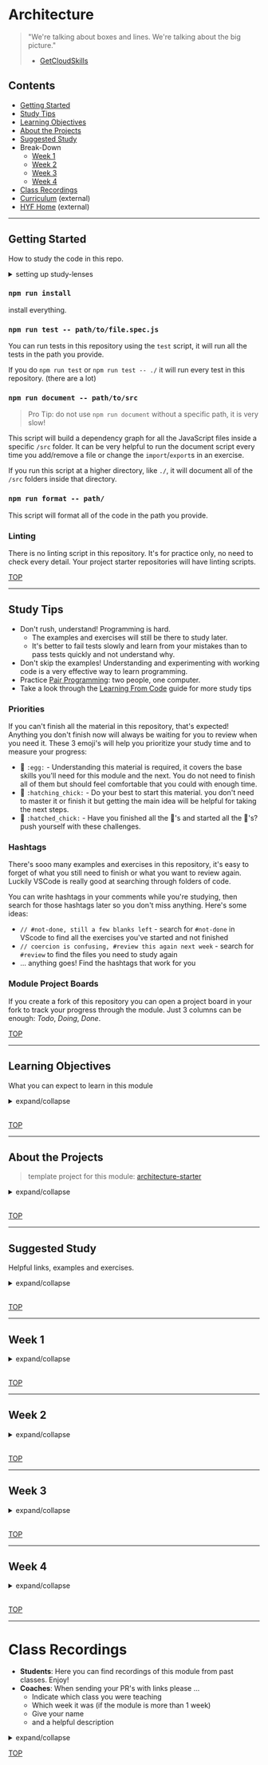 # Architecture

> "We're talking about boxes and lines. We're talking about the big picture."
>
> - [GetCloudSkills](https://www.youtube.com/watch?v=i7aKW7YNOxY)

## Contents

- [Getting Started](#getting-started)
- [Study Tips](#study-tips)
- [Learning Objectives](#learning-objectives)
- [About the Projects](#about-the)
- [Suggested Study](#suggested-study)
- Break-Down
  - [Week 1](#week-1)
  - [Week 2](#week-2)
  - [Week 3](#week-3)
  - [Week 4](#week-4)
- [Class Recordings](#class-recordings.md)
- [Curriculum](https://home.hackyourfuture.be/curriculum) (external)
- [HYF Home](https://home.hackyourfuture.be/) (external)

---

## Getting Started

How to study the code in this repo.

<details>
<summary>setting up study-lenses</summary>
<br>

> You will need [NPM](https://docs.npmjs.com/downloading-and-installing-node-js-and-npm) and [nvm](https://github.com/nvm-sh/nvm#installing-and-updating) on your computer to study this material
>
> Using a browser with good DevTools will make your life easier: [Chromium](http://www.chromium.org/getting-involved/download-chromium), [FireFox](https://www.mozilla.org/en-US/firefox/new/), [Edge](https://www.microsoft.com/edge), [Chrome](https://www.google.com/chrome/)

1. Install o update the `study-lenses` package globally
   - `$ npm install -g study-lenses` (if you do not have it installed)
   - `$ npm update -g study-lenses` (if you already have it installed)
   - Didn't work? you may need to try:
     - (mac) `$ sudo npm install -g study-lenses`
   - having trouble updating?
     - try this: `$ npm uninstall -g study-lenses && npm install -g study-lenses`
2. Fork and clone this repository:
   1. fork the HackYourFuture repository to your personal account
      - `git@github.com:HackYourFutureBelgium/architecture.git`
   2. clone your fork to your computer
   3. when there are updates to the module:
      1. update your fork with a PR
      2. pull the changes from your fork to your computer
3. Navigate to the module repository in terminal
   - `$ cd architecture`
4. Run the `study` command from your CLI
   - `$ study`
5. The material will open in your default browser, you're good to go!
   - you can read the `study-lenses` user guide from your browser by navigating to `localhost:xxxx?--help`

> If you use windows and get this error:
>
> - `..dy.ps1 cannot be loaded because running scripts ...`
>
> follow the instructions in [this StackOverflow answer](https://stackoverflow.com/a/63424744), that should take care of it ; )

</details>

### `npm run install`

install everything.

### `npm run test -- path/to/file.spec.js`

You can run tests in this repository using the `test` script, it will run all the tests in the path you provide.

If you do `npm run test` or `npm run test -- ./` it will run every test in this repository. (there are a lot)

### `npm run document -- path/to/src`

> Pro Tip: do not use `npm run document` without a specific path, it is very slow!

This script will build a dependency graph for all the JavaScript files inside a specific `/src` folder. It can be very helpful to run the document script every time you add/remove a file or change the `import`/`export`s in an exercise.

If you run this script at a higher directory, like `./`, it will document all of the `/src` folders inside that directory.

### `npm run format -- path/`

This script will format all of the code in the path you provide.

### Linting

There is no linting script in this repository. It's for practice only, no need to check every detail. Your project starter repositories will have linting scripts.

[TOP](#architecture)

---

## Study Tips

- Don't rush, understand! Programming is hard.
  - The examples and exercises will still be there to study later.
  - It's better to fail tests slowly and learn from your mistakes than to pass tests quickly and not understand why.
- Don't skip the examples! Understanding and experimenting with working code is a very effective way to learn programming.
- Practice [Pair Programming](https://study.hackyourfuture.be/collaborating/pair-programming): two people, one computer.
- Take a look through the [Learning From Code](https://study.hackyourfuture.be/learning/learning-from-code) guide for more study tips

### Priorities

If you can't finish all the material in this repository, that's expected! Anything you don't finish now will always be waiting for you to review when you need it. These 3 emoji's will help you prioritize your study time and to measure your progress:

- 🥚 `:egg:` - Understanding this material is required, it covers the base skills you'll need for this module and the next. You do not need to finish all of them but should feel comfortable that you could with enough time.
- 🐣 `:hatching_chick:` - Do your best to start this material. you don't need to master it or finish it but getting the main idea will be helpful for taking the next steps.
- 🐥 `:hatched_chick:` - Have you finished all the 🥚's and started all the 🐣's? push yourself with these challenges.

### Hashtags

There's sooo many examples and exercises in this repository, it's easy to forget of what you still need to finish or what you want to review again. Luckily VSCode is really good at searching through folders of code.

You can write hashtags in your comments while you're studying, then search for those hashtags later so you don't miss anything. Here's some ideas:

- `// #not-done, still a few blanks left` - search for `#not-done` in VScode to find all the exercises you've started and not finished
- `// coercion is confusing, #review this again next week` - search for `#review` to find the files you need to study again
- ... anything goes! Find the hashtags that work for you

### Module Project Boards

If you create a fork of this repository you can open a project board in your fork to track your progress through the module. Just 3 columns can be enough: _Todo_, _Doing_, _Done_.

[TOP](#architecture)

---

## Learning Objectives

What you can expect to learn in this module

<details>
<summary>expand/collapse</summary>

- 🥚 **State**: You understand the concept of state as the data stored in your application _at each moment_. You can explain how state is _rendered_ into a user interface, and can explain how each user interaction reads/writes from state.
- 🥚 **Persistence**: You can explain what _persistence_ means and how it can be implemented in the browser using `localStorage`. When you encounter a bug in your code based persisted data, you can use `localStorage.clear()` and a page refresh to reset your project's state.
- 🥚 **Data-First Development**: You understand applications as data + user interactions. You can demonstrate this by _starting_ your planning process with the data you will need and building a user interface to show that data to a user.
- 🥚 **Architecture & Layers**: You can explain what software architecture is and the importance of layers for testing, collaboration, and maintenance. These are the layers you will learn to use, from the "back" to the "front":
  - **_Data Access_**: This layer is responsible for _persisting_ your data, reading and writing from wherever it is stored. This layer has no fancy logic, it just gets things and puts things away again.
  - **_Business Logic_**: This layer is responsible for all the important _actions_ in your application. The Business Logic layer _does not ever_ interact directly with the user or the user interface. Instead it takes in JS data from the Presentation layer, reads/writes state via the Data Access layer, and returns new data for the Presentation Layer to render.
  - **_Presentation_**: This is the layer you studied in Separation of Concerns. It renders program state for the user, and handles their interactions. It's possible to different presentation layers for the same business logic!
- 🥚 **Function Roles**: You can use these new function roles while planning and developing your projects:
  - **_Data Access_**: Functions that insert (create), find (read), save (update), remove (delete) entries in your saved data. These are provided for you in this module. Data Access functions can only import `utils` and other data access functions.
  - **_Business Logic_**: Functions that take in JS data, read/update state, and return new data. these can be called from handlers, components, or other business logic. Business Logic functions can only import `utils`, `data-access` and other `business-logic` functions.
  - **_Handlers_**: The same role as in Separation of Concerns, only now with a few more restrictions. Handlers _can not_ use _data_ directly or use _data access_ functions. They can only import _Business Logic_, _Components_ and _Utils_.
  - **_Custom Events_**: Functions that return a `new CustomEvent` with your choice of `.type`, and data stored in the it's `.details` property. These will be very helpful for creating testable and reuseable components in your frontend. Custom Events can only import `utils`
- 🥚 **Development Steps**:
- 🐣 **Nested Data**: Given a nested data structure containing arrays, objects and primitive values, you can 1) access a given value 2) update a given entry 3) filter the data
- 🐣 **Matching a JSON Schemas**: You can write an object or array that matches a JSON schema.
- 🐣 **Using a Library**: You can select which functions from the `/data-access` library to use in your Business Logic functions. This includes reading the documentation, tests and source code to understand how the Data Access functions work.
- 🐣 **Stateful Testing**: You can pass and write unit tests for stateful functions - using `beforeEach` to reset state before each test, and testing for the _correct_ side-effects in state.
- 🐥 **TDD + Reverse Engineering**: Given unit tests for the _business logic_ and an obfuscated demo of the interface, you can build a working application that passes the tests and matches the demo.
- 🐥 **Writing a JSON Schemas**: You can write a JSON schema that matches several data instances.

</details>
<br>

[TOP](#architecture)

---

## About the Projects

> template project for this module: [architecture-starter](https://github.com/HackYourFutureBelgium/architecture-starter)

<details>
<summary>expand/collapse</summary>

### Layer 0: `localStorage`

### Layer 1: Data Access

### Layer 2: Business Logic

### Layer 3: Presentation

</details>
<br>

[TOP](#architecture)

---

## Suggested Study

Helpful links, examples and exercises.

<details>
<summary>expand/collapse</summary>
<br>

### Software Architecture?

- [Intro to Architecture](https://vimeo.com/593884915) - abstraction! layers!

### In this Repo

- ## examples
  - 🥚 [/function-roles](./function-roles): learn about the function roles you will be using in this module
  - 🥚 [/stepped](./stepped): study HTML/CSS/JS projects built up step-by-step (only examples)
  - 🥚 [/separated](./separated): study HTML/CSS/JS projects that have been separated by concern (only examples)
- exercises
  - 🐣 [/json-schemas](./json-schemas): learn to describe JS data using a _schema_, and how to validate data against a schema.

</details>
<br>

[TOP](#architecture)

---

## Week 1

<details>
<summary>expand/collapse</summary>

### Before Class

- [Intro to Architecture](https://vimeo.com/593884915) - abstraction! layers!

### During Class

#### Before Break

#### After Break

### After Class

> one big group project for the whole module

Build a JS quiz! There is some starter data for you in [./quiz-data](./quiz-data), you can copy-paste it into the [architecture starter](https://github.com/hackyourfuturebelgium/architecture-starter)'s `/data` folder to get started.

There is some code already in the starter repository, it's just there so you can see how the folder structure works. Your group will want to remove the extra code before getting started (there are comments to help you find what's important to keep ).

```markdown
- [ ] [repo](https://github.com/_/_) (with a complete README)
- [ ] [live demo](https://_.github.io/_)
- [ ] [Docs](https://github.com/_/_/tree/_/docs/README.md)
- [/planning](https://github.com/_/_/tree/_/planning)
  - [ ] communication plan
  - [ ] constraints
  - [ ] backlog
  - [ ] wireframe
  - [ ] development strategy
  - [ ] retrospective
- [ ] [project board](https://github.com/_/_/projects/1)
```

</details>
<br>

[TOP](#architecture)

---

## Week 2

<details>
<summary>expand/collapse</summary>

### Before Class

### During Class

#### Before Break

#### After Break

### After Class

</details>
<br>

[TOP](#architecture)

---

## Week 3

<details>
<summary>expand/collapse</summary>

### Before Class

### During Class

#### Before Break

#### After Break

### After Class

</details>
<br>

[TOP](#architecture)

---

## Week 4

<details>
<summary>expand/collapse</summary>

### Before Class

### During Class

#### Before Break

#### After Break

### After Class

</details>
<br>

[TOP](#architecture)

---

# Class Recordings

- **Students**: Here you can find recordings of this module from past classes. Enjoy!
- **Coaches**: When sending your PR's with links please ...
  - Indicate which class you were teaching
  - Which week it was (if the module is more than 1 week)
  - Give your name
  - and a helpful description

<details>
<summary>expand/collapse</summary>

</details>

[TOP](#architecture)
